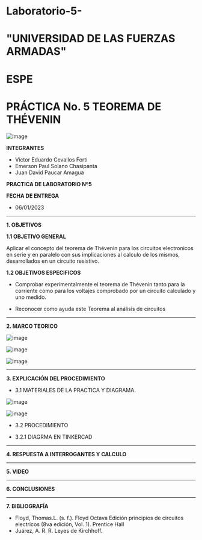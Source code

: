 # Laboratorio-5-

# "UNIVERSIDAD DE LAS FUERZAS ARMADAS"
# ESPE
# PRÁCTICA No. 5 TEOREMA DE THÉVENIN

![image](https://user-images.githubusercontent.com/116772918/200762591-a164d8db-c02e-4269-8bb4-0bc4c810d79f.png)

**INTEGRANTES**
 
* Victor Eduardo Cevallos Forti
* Emerson Paul Solano Chasipanta
* Juan David Paucar Amagua


**PRACTICA DE LABORATORIO Nº5**

**FECHA DE ENTREGA**
* 06/01/2023
--------------------------------------------------------------------------------------------------------------------------------------------------------------------------------------

**1. OBJETIVOS**

**1.1  OBJETIVO GENERAL**

Aplicar el concepto del teorema de Thévenin para los circuitos electronicos en serie y en paralelo con sus implicaciones al calculo de los mismos, desarrollados en un circuito resistivo.

**1.2  OBJETIVOS ESPECIFICOS**

* Comprobar experimentalmente el teorema de Thévenin tanto para la corriente como para los voltajes comprobado por un circuito calculado y uno medido.

* Reconocer como ayuda este Teorema al análisis de circuitos

--------------------------------------------------------------------------------------------------------------------------------------------------------------------------------------
**2. MARCO TEORICO**


![image](https://user-images.githubusercontent.com/116772918/211436347-dca21a38-d9ff-4656-a859-51c0f25122da.png)


![image](https://user-images.githubusercontent.com/116772918/211436935-c5670381-3044-4073-9354-30c5e2dff602.png)

![image](https://user-images.githubusercontent.com/116772918/211438524-49f70b7f-a23a-4774-a70a-897679216179.png)







--------------------------------------------------------------------------------------------------------------------------------------------------------------------------------------
**3. EXPLICACIÓN DEL PROCEDIMIENTO**

* 3.1 MATERIALES DE LA PRACTICA Y DIAGRAMA.

![image](https://user-images.githubusercontent.com/116772918/211443593-5c8b5dd4-2189-42e0-88ad-823a1877a78e.png)

![image](https://user-images.githubusercontent.com/116772918/211443820-72267cae-718d-4b00-be79-746366e37463.png)





* 3.2 PROCEDIMIENTO








* 3.2.1 DIAGRMA EN TINKERCAD





-----------------------------------------------------------------------------------------------------------------------------------------------
**4. RESPUESTA A INTERROGANTES Y CALCULO**


  






--------------------------------------------------------------------------------------------------------------------------------------------------------------------------------------

**5. VIDEO**



--------------------------------------------------------------------------------------------------------------------------------------------------------------------------------------

**6. CONCLUSIONES**




----------------------------------------------------------------------------------------------------------------------------------------------------------------------------------------

**7. BIBLIOGRAFÍA**
* Floyd, Thomas.L. (s. f.). Floyd Octava Edición principios de circuitos electricos (8va edición, Vol. 1). Prentice Hall
* Juárez, A. R. R. Leyes de Kirchhoff.
